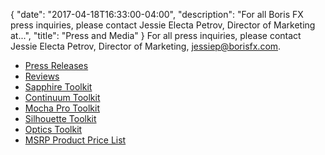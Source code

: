 {
"date": "2017-04-18T16:33:00-04:00",
  "description": "For all Boris FX press inquiries, please contact Jessie Electa Petrov, Director of Marketing at...",
  "title": "Press and Media"
}
For all press inquiries, please contact Jessie Electa Petrov, Director of Marketing, [jessiep@borisfx.com](mailto:jessiep@borisfx.com).

* <a href="https://blog.borisfx.com/tag/press-release" target="_blank">Press Releases</a>
* [Reviews](/reviews)
* <a href="https://cdn.borisfx.com/download_files/boris-fx-sappphire-2023-toolkit.zip" target="_blank">Sapphire Toolkit</a>
* <a href="https://cdn.borisfx.com/download_files/boris-fx-continuum-2023-toolkit.zip" target="_blank">Continuum Toolkit</a>
* <a href="https://cdn.borisfx.com/borisfx/download_files/boris-fx-mocha-pro-2022.zip" target="_blank">Mocha Pro Toolkit</a>
* <a href="https://cdn.borisfx.com/download_files/boris-fx-silhouette-2022.zip" target="_blank">Silhouette Toolkit</a>
* <a href="https://cdn.borisfx.com/download_files/boris-fx-optics-2022-press-kit.zip" target="_blank">Optics Toolkit
* <a href="https://cdn.borisfx.com/download_files/boris-fx-reseller-price-list-11-15-2022.zip" target="_blank">MSRP Product Price List</a>
